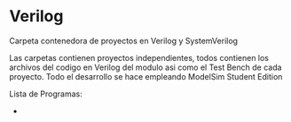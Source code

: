# Verilog
Carpeta contenedora de proyectos en Verilog y SystemVerilog

Las carpetas contienen proyectos independientes, todos contienen los archivos del codigo en Verilog del modulo
asi como el Test Bench de cada proyecto. Todo el desarrollo se hace empleando ModelSim Student Edition

Lista de Programas:

- 
